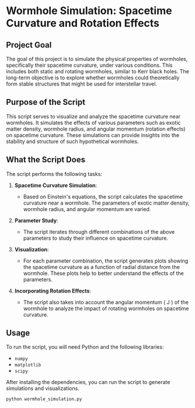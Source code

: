 # Wormhole Simulation: Spacetime Curvature and Rotation Effects

## Project Goal

The goal of this project is to simulate the physical properties of wormholes, specifically their spacetime curvature, under various conditions. This includes both static and rotating wormholes, similar to Kerr black holes. The long-term objective is to explore whether wormholes could theoretically form stable structures that might be used for interstellar travel.

## Purpose of the Script

This script serves to visualize and analyze the spacetime curvature near wormholes. It simulates the effects of various parameters such as exotic matter density, wormhole radius, and angular momentum (rotation effects) on spacetime curvature. These simulations can provide insights into the stability and structure of such hypothetical wormholes.

## What the Script Does

The script performs the following tasks:

1. **Spacetime Curvature Simulation**:
   - Based on Einstein's equations, the script calculates the spacetime curvature near a wormhole. The parameters of exotic matter density, wormhole radius, and angular momentum are varied.

2. **Parameter Study**:
   - The script iterates through different combinations of the above parameters to study their influence on spacetime curvature.

3. **Visualization**:
   - For each parameter combination, the script generates plots showing the spacetime curvature as a function of radial distance from the wormhole. These plots help to better understand the effects of the parameters.

4. **Incorporating Rotation Effects**:
   - The script also takes into account the angular momentum \( J \) of the wormhole to analyze the impact of rotating wormholes on spacetime curvature.

## Usage

To run the script, you will need Python and the following libraries:
- `numpy`
- `matplotlib`
- `scipy`

After installing the dependencies, you can run the script to generate simulations and visualizations.

```bash
python wormhole_simulation.py
